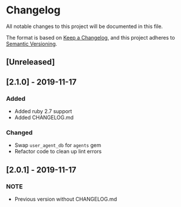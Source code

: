 # Changelog
All notable changes to this project will be documented in this file.

The format is based on [Keep a Changelog](https://keepachangelog.com/en/1.0.0/),
and this project adheres to [Semantic Versioning](https://semver.org/spec/v2.0.0.html).

## [Unreleased]

## [2.1.0] - 2019-11-17
### Added
- Added ruby 2.7 support
- Added CHANGELOG.md
### Changed
- Swap `user_agent_db` for `agents` gem
- Refactor code to clean up lint errors

## [2.0.1] - 2019-11-17
### NOTE
- Previous version without CHANGELOG.md
